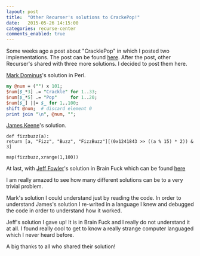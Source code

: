```yaml
---
layout: post
title:  "Other Recurser's solutions to CrackePop!"
date:   2015-05-26 14:15:00
categories: recurse-center
comments_enabled: true
---
```


Some weeks ago a post about "CracklePop" in which I posted two implementations. The post can be found [here][1]. After the post, other Recurser's shared with three more solutions. I decided to post them here.

[Mark Dominus][2]'s solution in Perl.

```perl
my @num = ("") x 101;
$num[$_*3] .= "Crackle" for 1..33;
$num[$_*5] .= "Pop"     for 1..20;
$num[$_] ||= $_ for 1..100;
shift @num;  # discard element 0
print join "\n", @num, "";
```

[James Keene][3]'s solution.

```
def fizzbuzz(a): 
return [a, "Fizz", "Buzz", "FizzBuzz"][(0x1241843 >> ((a % 15) * 2)) & 3] 

map(fizzbuzz,xrange(1,100))
```

At last, with [Jeff Fowler][4]'s solution in Brain Fuck which can be found [here][5]

I am really amazed to see how many different solutions can be to a very trivial problem. 

Mark's solution I could understand just by reading the code. In order to understand James's solution I re-writed in a language I knew and debugged the code in order to understand how it worked. 

Jeff's solution I gave up! It is in Brain Fuck and I really do not understand it at all. I found really cool to get to know a really strange computer languaged which I never heard before.

A big thanks to all who shared their solution!

[1]: http://pietro.menna.net.br/recurse-center/2015/05/08/crackle-pop/
[2]: https://twitter.com/mjdominus
[3]: https://twitter.com/_jak
[4]: https://github.com/urthbound
[5]: http://repl.it/mdb